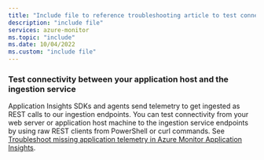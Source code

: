 ```yaml
---
title: "Include file to reference troubleshooting article to test connectivity between your application host and the ingestion service"
description: "include file"
services: azure-monitor
ms.topic: "include"
ms.date: 10/04/2022
ms.custom: "include file"
---
```


### Test connectivity between your application host and the ingestion service

Application Insights SDKs and agents send telemetry to get ingested as REST calls to our ingestion endpoints. You can test connectivity from your web server or application host machine to the ingestion service endpoints by using raw REST clients from PowerShell or curl commands. See [Troubleshoot missing application telemetry in Azure Monitor Application Insights](/troubleshoot/azure/azure-monitor/app-insights/investigate-missing-telemetry).